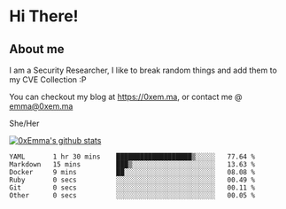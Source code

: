 # Hi There!

## About me
I am a Security Researcher, I like to break random things and add them to my CVE Collection :P 

You can checkout my blog at https://0xem.ma, or contact me @ [emma@0xem.ma](mailto:emma@0xem.ma)

She/Her

[![0xEmma's github stats](https://github-readme-stats.vercel.app/api?username=0xEmma&count_private=true&show_icons=true&theme=dark)](https://github.com/0xEmma)
<!--START_SECTION:waka-->

```text
YAML       1 hr 30 mins    ███████████████████▒░░░░░   77.64 %
Markdown   15 mins         ███▒░░░░░░░░░░░░░░░░░░░░░   13.63 %
Docker     9 mins          ██░░░░░░░░░░░░░░░░░░░░░░░   08.08 %
Ruby       0 secs          ░░░░░░░░░░░░░░░░░░░░░░░░░   00.49 %
Git        0 secs          ░░░░░░░░░░░░░░░░░░░░░░░░░   00.11 %
Other      0 secs          ░░░░░░░░░░░░░░░░░░░░░░░░░   00.05 %
```

<!--END_SECTION:waka-->
